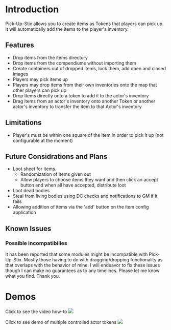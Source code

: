 # Introduction

Pick-Up-Stix allows you to create items as Tokens that players can pick up. It will automatically add the items to the player's inventory.

## Features
- Drop items from the items directory
- Drop items from the compendiums without importing them
- Create containers out of dropped items, lock them, add open and closed images
- Players may pick items up
- Players may drop items from their own inventories onto the map that other players can pick up
- Drop Items directly onto a token to add it to the actor's inventory
- Drag items from an actor's inventory onto another Token or another actor's inventory to transfer the item to that Actor's inventory

## Limitations
- Player's must be within one square of the item in order to pick it up (not configurable at the moment)

## Future Considrations and Plans
- Loot sheet for items.
  - Randomization of items given out
  - Allow players to choose items they want and then click an accept button and when all have accepted, distribute loot
- Loot dead bodies
- Steal from living bodies using DC checks and notifications to GM if it fails
- Allowing addition of items via the 'add' button on the item config application

## Known Issues

### Possible incompatibilies

It has been reported that some modules might be incompatible with Pick-Up-Stix. Mostly those having to do with dragging/dropping functionality as that overlaps with the behavior of mine. I will endeavor to fix these issues though I can make no guarantees as to any timelines. Please let me know what you find. Thank you.

# Demos

Click to see the video how-to
[![](https://turkeysunite-foundry-modules.s3.amazonaws.com/pick-up-stix/demos/pick-up-stix-loot-sheet.png)](https://turkeysunite-foundry-modules.s3.amazonaws.com/pick-up-stix/demos/demo.webm)

Click to see demo of multiple controlled actor tokens
[![](https://turkeysunite-foundry-modules.s3.amazonaws.com/pick-up-stix/demos/pick-up-stix-loot-sheet.png)](https://turkeysunite-foundry-modules.s3.amazonaws.com/pick-up-stix/demos/multiple-tokens.webm)
